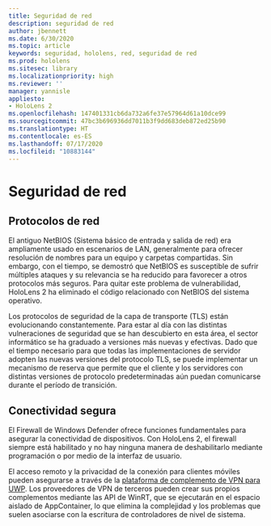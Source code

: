 ```yaml
---
title: Seguridad de red
description: seguridad de red
author: jbennett
ms.date: 6/30/2020
ms.topic: article
keywords: seguridad, hololens, red, seguridad de red
ms.prod: hololens
ms.sitesec: library
ms.localizationpriority: high
ms.reviewer: ''
manager: yannisle
appliesto:
- HoloLens 2
ms.openlocfilehash: 147401331cb6da732a6fe37e57964d61a10dce99
ms.sourcegitcommit: 47bc3b696936dd7011b3f9dd683deb872ed25b90
ms.translationtype: HT
ms.contentlocale: es-ES
ms.lasthandoff: 07/17/2020
ms.locfileid: "10883144"
---
```

# Seguridad de red

## Protocolos de red

El antiguo NetBIOS (Sistema básico de entrada y salida de red) era ampliamente usado en escenarios de LAN, generalmente para ofrecer resolución de nombres para un equipo y carpetas compartidas. Sin embargo, con el tiempo, se demostró que NetBIOS es susceptible de sufrir múltiples ataques y su relevancia se ha reducido para favorecer a otros protocolos más seguros. Para quitar este problema de vulnerabilidad, HoloLens 2 ha eliminado el código relacionado con NetBIOS del sistema operativo.

Los protocolos de seguridad de la capa de transporte (TLS) están evolucionando constantemente. Para estar al día con las distintas vulneraciones de seguridad que se han descubierto en esta área, el sector informático se ha graduado a versiones más nuevas y efectivas. Dado que el tiempo necesario para que todas las implementaciones de servidor adopten las nuevas versiones del protocolo TLS, se puede implementar un mecanismo de reserva que permite que el cliente y los servidores con distintas versiones de protocolo predeterminadas aún puedan comunicarse durante el período de transición.

## Conectividad segura 

El Firewall de Windows Defender ofrece funciones fundamentales para asegurar la conectividad de dispositivos. Con HoloLens 2, el firewall siempre está habilitado y no hay ninguna manera de deshabilitarlo mediante programación o por medio de la interfaz de usuario.

El acceso remoto y la privacidad de la conexión para clientes móviles pueden asegurarse a través de la [plataforma de complemento de VPN para UWP](https://docs.microsoft.com/uwp/api/Windows.Networking.Vpn?view=winrt-19041). Los proveedores de VPN de terceros pueden crear sus propios complementos mediante las API de WinRT, que se ejecutarán en el espacio aislado de AppContainer, lo que elimina la complejidad y los problemas que suelen asociarse con la escritura de controladores de nivel de sistema.
